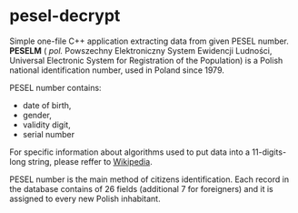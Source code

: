 # pesel-decrypt

Simple one-file C++ application extracting data from given PESEL number.
<b>PESELM</b> ( <i>pol.</i> Powszechny Elektroniczny System Ewidencji Ludności, Universal Electronic System for Registration of the Population) is a Polish national identification number, used in Poland since 1979.

PESEL number contains:
<ul>
<li>date of birth,</li>
<li>gender,</li>
<li>validity digit,</li>
<li>serial number</li>
</ul>

For specific information about algorithms used to put data into a 11-digits-long string, please reffer to <a href="https://en.wikipedia.org/wiki/PESEL">Wikipedia</a>.

PESEL number is the main method of citizens identification. Each record in the database contains of 26 fields (additional 7 for foreigners) and it is assigned to every new Polish inhabitant.
